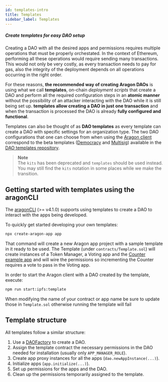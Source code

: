 ```yaml
---
id: templates-intro
title: Templates
sidebar_label: Templates
---
```


##### Create templates for easy DAO setup


Creating a DAO with all the desired apps and permissions requires multiple operations that must be properly orchestated. In the context of Ethereum, performing all these operations would require sending many transactions. This would not only be very costly, as every transaction needs to pay for gas, also the integrity of the deployment depends on all operations occurring in the right order.

For these reasons, **the recommended way of creating Aragon DAOs** is using what we call **templates**, on-chain _deployment scripts_ that create a DAO and perform all the required configuration steps in an **atomic manner** without the possibility of an attacker interacting with the DAO while it is still being set up. **templates allow creating a DAO in just one transaction** and when the transaction is processed the DAO is already **fully configured and functional**.

Templates can also be thought of as **DAO templates** as every template can create a DAO with specific settings for an organization type. The two DAO configurations that one can choose from when using the [Aragon client](http://app.aragon.org) correspond to the beta templates ([Democracy](https://github.com/aragon/dao-templates/blob/ce62d132d944951dc200df8aa74e42db8e70a094/kits/democracy/contracts/DemocracyKit.sol) and [Multisig](https://github.com/aragon/dao-templates/blob/ce62d132d944951dc200df8aa74e42db8e70a094/kits/multisig/contracts/MultisigKit.sol)) available in the [DAO templates repository](https://github.com/aragon/dao-templates).

> **Note**<br>
> The `kits` has been deprecated and `templates` should be used instead. You may still find the `kits` notation in some places while we make the transition.

## Getting started with templates using the aragonCLI

The [aragonCLI](/docs/cli-intro.html) (>= v4.1.0) supports using templates to create a DAO to interact with the apps being developed.

To quickly get started developing your own templates:

```sh
npx create-aragon-app app
```

That command will create a new Aragon app project with a sample template in it ready to be used. The Template (under `contracts/Template.sol`) will create instances of a Token Manager, a Voting app and the [Counter example app](/docs/tutorial.html) and will wire the permissions so incrementing the Counter requires a vote to pass in the Voting app.

In order to start the Aragon client with a DAO created by the template, execute:

```sh
npm run start:ipfs:template
```

When modifying the name of your contract or app name be sure to update those in `Template.sol` otherwise running the template will fail

## Template structure

All templates follow a similar structure:

1. Use a [DAOFactory](https://github.com/aragon/aragonOS/blob/4.0.1/contracts/factory/DAOFactory.sol) to create a DAO.
2. Assign the template contract the necessary permissions in the DAO needed for installation (usually only `APP_MANAGER_ROLE`).
3. Create app proxy instances for all the apps (`dao.newAppInstance(...)`).
4. Initialize apps (`app.initialize(...)`).
5. Set up permissions for the apps and the DAO.
6. Clean up the permissions temporarily assigned to the template.
